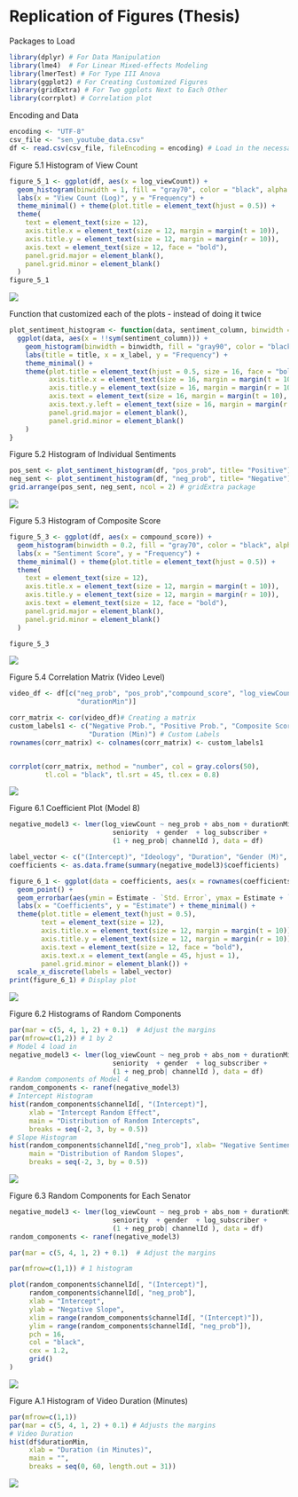 Replication of Figures (Thesis)
================

Packages to Load

``` r
library(dplyr) # For Data Manipulation
library(lme4)  # For Linear Mixed-effects Modeling
library(lmerTest) # For Type III Anova
library(ggplot2) # For Creating Customized Figures
library(gridExtra) # For Two ggplots Next to Each Other
library(corrplot) # Correlation plot
```

Encoding and Data

``` r
encoding <- "UTF-8" 
csv_file <- "sen_youtube_data.csv" 
df <- read.csv(csv_file, fileEncoding = encoding) # Load in the necessary file. Make sure its in the working directory.
```

Figure 5.1 Histogram of View Count

``` r
figure_5_1 <- ggplot(df, aes(x = log_viewCount)) +
  geom_histogram(binwidth = 1, fill = "gray70", color = "black", alpha = 0.7, boundary = -1) +
  labs(x = "View Count (Log)", y = "Frequency") +
  theme_minimal() + theme(plot.title = element_text(hjust = 0.5)) + 
  theme(
    text = element_text(size = 12),
    axis.title.x = element_text(size = 12, margin = margin(t = 10)),
    axis.title.y = element_text(size = 12, margin = margin(r = 10)),
    axis.text = element_text(size = 12, face = "bold"),
    panel.grid.major = element_blank(),
    panel.grid.minor = element_blank()
  ) 
figure_5_1
```

![](replication_figures_git_files/figure-gfm/unnamed-chunk-3-1.png)<!-- -->

Function that customized each of the plots - instead of doing it twice

``` r
plot_sentiment_histogram <- function(data, sentiment_column, binwidth = 1/10, title = "", x_label = "Sentiment Score") {
  ggplot(data, aes(x = !!sym(sentiment_column))) +
    geom_histogram(binwidth = binwidth, fill = "gray90", color = "black", alpha = 0.7, boundary = 0) +
    labs(title = title, x = x_label, y = "Frequency") +
    theme_minimal() + 
    theme(plot.title = element_text(hjust = 0.5, size = 16, face = "bold"),
          axis.title.x = element_text(size = 16, margin = margin(t = 10)),
          axis.title.y = element_text(size = 16, margin = margin(r = 10)),
          axis.text = element_text(size = 16, margin = margin(t = 10), face = "bold"),
          axis.text.y.left = element_text(size = 16, margin = margin(r = 10)),
          panel.grid.major = element_blank(),
          panel.grid.minor = element_blank()
    ) 
}
```

Figure 5.2 Histogram of Individual Sentiments

``` r
pos_sent <- plot_sentiment_histogram(df, "pos_prob", title= "Positive")
neg_sent <- plot_sentiment_histogram(df, "neg_prob", title= "Negative")
grid.arrange(pos_sent, neg_sent, ncol = 2) # gridExtra package
```

![](replication_figures_git_files/figure-gfm/unnamed-chunk-5-1.png)<!-- -->

Figure 5.3 Histogram of Composite Score

``` r
figure_5_3 <- ggplot(df, aes(x = compound_score)) +
  geom_histogram(binwidth = 0.2, fill = "gray70", color = "black", alpha = 0.7, boundary = -1) +
  labs(x = "Sentiment Score", y = "Frequency") +
  theme_minimal() + theme(plot.title = element_text(hjust = 0.5)) + 
  theme(
    text = element_text(size = 12), 
    axis.title.x = element_text(size = 12, margin = margin(t = 10)),
    axis.title.y = element_text(size = 12, margin = margin(r = 10)),
    axis.text = element_text(size = 12, face = "bold"),
    panel.grid.major = element_blank(),
    panel.grid.minor = element_blank()
  ) 

figure_5_3
```

![](replication_figures_git_files/figure-gfm/unnamed-chunk-6-1.png)<!-- -->

Figure 5.4 Correlation Matrix (Video Level)

``` r
video_df <- df[c("neg_prob", "pos_prob","compound_score", "log_viewCount",
                 "durationMin")]

corr_matrix <- cor(video_df)# Creating a matrix
custom_labels1 <- c("Negative Prob.", "Positive Prob.", "Composite Score", "View Count (Log)",
                    "Duration (Min)") # Custom Labels
rownames(corr_matrix) <- colnames(corr_matrix) <- custom_labels1


corrplot(corr_matrix, method = "number", col = gray.colors(50),
         tl.col = "black", tl.srt = 45, tl.cex = 0.8)
```

![](replication_figures_git_files/figure-gfm/unnamed-chunk-7-1.png)<!-- -->

Figure 6.1 Coefficient Plot (Model 8)

``` r
negative_model3 <- lmer(log_viewCount ~ neg_prob + abs_nom + durationMin +
                          seniority  + gender  + log_subscriber +
                          (1 + neg_prob| channelId ), data = df)

label_vector <- c("(Intercept)", "Ideology", "Duration", "Gender (M)", "Subscribers (Log)", "Negativity", "Seniority")
coefficients <- as.data.frame(summary(negative_model3)$coefficients)

figure_6_1 <- ggplot(data = coefficients, aes(x = rownames(coefficients), y = Estimate)) +
  geom_point() + 
  geom_errorbar(aes(ymin = Estimate - `Std. Error`, ymax = Estimate + `Std. Error`)) +
  labs(x = "Coefficients", y = "Estimate") + theme_minimal() +
  theme(plot.title = element_text(hjust = 0.5),
        text = element_text(size = 12),
        axis.title.x = element_text(size = 12, margin = margin(t = 10)),
        axis.title.y = element_text(size = 12, margin = margin(r = 10)),
        axis.text = element_text(size = 12, face = "bold"), 
        axis.text.x = element_text(angle = 45, hjust = 1),
        panel.grid.minor = element_blank()) + 
  scale_x_discrete(labels = label_vector)
print(figure_6_1) # Display plot
```

![](replication_figures_git_files/figure-gfm/unnamed-chunk-8-1.png)<!-- -->

Figure 6.2 Histograms of Random Components

``` r
par(mar = c(5, 4, 1, 2) + 0.1)  # Adjust the margins
par(mfrow=c(1,2)) # 1 by 2 
# Model 4 load in
negative_model3 <- lmer(log_viewCount ~ neg_prob + abs_nom + durationMin +
                          seniority  + gender  + log_subscriber +
                          (1 + neg_prob| channelId ), data = df)
# Random components of Model 4
random_components <- ranef(negative_model3)
# Intercept Histogram
hist(random_components$channelId[, "(Intercept)"],
     xlab = "Intercept Random Effect",
     main = "Distribution of Random Intercepts",
     breaks = seq(-2, 3, by = 0.5))
# Slope Histogram
hist(random_components$channelId[,"neg_prob"], xlab= "Negative Sentiment Random Effect",
     main = "Distribution of Random Slopes",
     breaks = seq(-2, 3, by = 0.5))
```

![](replication_figures_git_files/figure-gfm/unnamed-chunk-9-1.png)<!-- -->

Figure 6.3 Random Components for Each Senator

``` r
negative_model3 <- lmer(log_viewCount ~ neg_prob + abs_nom + durationMin +
                          seniority  + gender  + log_subscriber +
                          (1 + neg_prob| channelId ), data = df)
random_components <- ranef(negative_model3)

par(mar = c(5, 4, 1, 2) + 0.1)  # Adjust the margins

par(mfrow=c(1,1)) # 1 histogram

plot(random_components$channelId[, "(Intercept)"],
     random_components$channelId[, "neg_prob"],
     xlab = "Intercept",
     ylab = "Negative Slope",
     xlim = range(random_components$channelId[, "(Intercept)"]),
     ylim = range(random_components$channelId[, "neg_prob"]),
     pch = 16, 
     col = "black", 
     cex = 1.2,
     grid() 
)
```

![](replication_figures_git_files/figure-gfm/unnamed-chunk-10-1.png)<!-- -->

Figure A.1 Histogram of Video Duration (Minutes)

``` r
par(mfrow=c(1,1))
par(mar = c(5, 4, 1, 2) + 0.1) # Adjusts the margins
# Video Duration
hist(df$durationMin,
     xlab = "Duration (in Minutes)",
     main = "",
     breaks = seq(0, 60, length.out = 31))
```

![](replication_figures_git_files/figure-gfm/unnamed-chunk-11-1.png)<!-- -->
